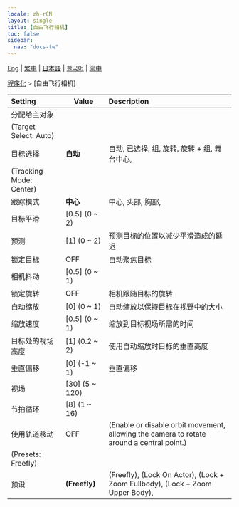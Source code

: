```yaml
---
locale: zh-rCN
layout: single
title: [自由飞行相机]
toc: false
sidebar:
  nav: "docs-tw"
---
```

[Eng](/dancexr/menu/2025.4/motion/freefly_cam) | [繁中](/tw/dancexr/menu/2025.4/motion/freefly_cam) | [日本語](/jp/dancexr/menu/2025.4/motion/freefly_cam) | [한국어](/kr/dancexr/menu/2025.4/motion/freefly_cam) | [简中](/zh/dancexr/menu/2025.4/motion/freefly_cam)

[程序化](../menu#程序化) > [自由飞行相机]



| Setting | Value | Description |
| :--- | --- | :--- |
| 分配给主对象 || 
| (Target Select: Auto) || 
| 目标选择 | **自动** | 自动, 已选择, 组, 旋转, 旋转 + 组, 舞台中心,  |
| (Tracking Mode: Center) || 
| 跟踪模式 | **中心** | 中心, 头部, 胸部,  |
| 目标平滑 | [0.5] (0 ~ 2) | 
| 预测 | [1] (0 ~ 2) | 预测目标的位置以减少平滑造成的延迟
| 锁定目标 | OFF | 自动聚焦目标
| 相机抖动 | [0.5] (0 ~ 1) | 
| 锁定旋转 | OFF | 相机跟随目标的旋转
| 自动缩放 | [0] (0 ~ 1) | 自动缩放以保持目标在视野中的大小
| 缩放速度 | [0.5] (0 ~ 1) | 缩放到目标视场所需的时间
| 目标处的视场高度 | [1] (0.2 ~ 2) | 使用自动缩放时目标的垂直高度
| 垂直偏移 | [0] (-1 ~ 1) | 垂直偏移
| 视场 | [30] (5 ~ 120) | 
| 节拍循环 | [8] (1 ~ 16) | 
| 使用轨道移动 | OFF | (Enable or disable orbit movement, allowing the camera to rotate around a central point.)
| (Presets: Freefly) || 
| 预设 | **(Freefly)** | (Freefly), (Lock On Actor), (Lock + Zoom Fullbody), (Lock + Zoom Upper Body),  |
